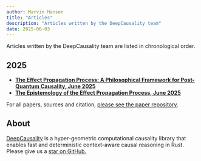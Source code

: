 ```yaml
---
author: Marvin Hansen
title: "Articles"
description: "Articles written by the DeepCausality team"
date: 2025-06-03
---
```


[//]: # (SPDX-License-Identifier: CC-BY-4.0)

Articles written by the DeepCausality team are listed in chronological order. 

## 2025

* **[The Effect Propagation Process: A Philosophical Framework for Post-Quantum Causality, June 2025](https://github.com/deepcausality-rs/papers/blob/main/effect_propagation_process/Effect_Propagation_Process.pdf)**
* **[The Epistemology of the Effect Propagation Process, June 2025](https://github.com/deepcausality-rs/papers/blob/main/epistemology_effect_propagation_process/Epistemology_Effect_Propagation_Process.pdf)**

For all papers, sources and citation, [please see the paper repository](https://github.com/marvin-hansen/papers). 

## About

[DeepCausality](https://deepcausality.com/) is a hyper-geometric computational causality library that enables fast and
deterministic context-aware
causal reasoning in Rust. Please give us a [star on GitHub.](https://github.com/deepcausality-rs/deep_causality)